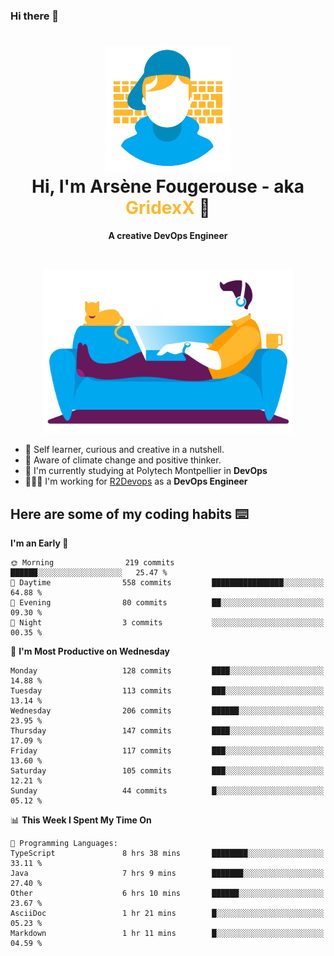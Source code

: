 ### Hi there 👋

<!--
**GridexX/gridexx** is a ✨ _special_ ✨ repository because its `README.md` (this file) appears on your GitHub profile.

Here are some ideas to get you started:

- 🔭 I’m currently working on ...
- 🌱 I’m currently learning ...
- 👯 I’m looking to collaborate on ...
- 🤔 I’m looking for help with ...
- 💬 Ask me about ...
- 📫 How to reach me: ...
- 😄 Pronouns: ...
- ⚡ Fun fact: ...
-->


<!-- Header -->
<h1 align="center">
  <img src="./images/user_profile.png" width="200">
  <br>
  Hi, I'm Arsène Fougerouse - aka <span style="color:#ffb72e">GridexX</span> 👋
</h1>


<p align="center">
  <b>A creative DevOps Engineer </b>
</p>
<br/>
<p align="center">
  <img src="./images/man_couch.png" width="400">
</p>

- 🎨 Self learner, curious and creative in a nutshell. 
- 🌱 Aware of climate change and positive thinker.
- 📕 I'm currently studying at Polytech Montpellier in **DevOps**
- 👨🏻‍💻 I'm working for [R2Devops](https://r2devops.io) as a **DevOps Engineer**


## Here are some of my coding habits ⌨️

<!-- Add a section about tech and Ops stack
  Like this one : https://github.com/Xanthus58#-tech-stack
-->
<!--START_SECTION:waka-->
**I'm an Early 🐤** 

```text
🌞 Morning                219 commits         ██████░░░░░░░░░░░░░░░░░░░   25.47 % 
🌆 Daytime                558 commits         ████████████████░░░░░░░░░   64.88 % 
🌃 Evening                80 commits          ██░░░░░░░░░░░░░░░░░░░░░░░   09.30 % 
🌙 Night                  3 commits           ░░░░░░░░░░░░░░░░░░░░░░░░░   00.35 % 
```
📅 **I'm Most Productive on Wednesday** 

```text
Monday                   128 commits         ████░░░░░░░░░░░░░░░░░░░░░   14.88 % 
Tuesday                  113 commits         ███░░░░░░░░░░░░░░░░░░░░░░   13.14 % 
Wednesday                206 commits         ██████░░░░░░░░░░░░░░░░░░░   23.95 % 
Thursday                 147 commits         ████░░░░░░░░░░░░░░░░░░░░░   17.09 % 
Friday                   117 commits         ███░░░░░░░░░░░░░░░░░░░░░░   13.60 % 
Saturday                 105 commits         ███░░░░░░░░░░░░░░░░░░░░░░   12.21 % 
Sunday                   44 commits          █░░░░░░░░░░░░░░░░░░░░░░░░   05.12 % 
```


📊 **This Week I Spent My Time On** 

```text
💬 Programming Languages: 
TypeScript               8 hrs 38 mins       ████████░░░░░░░░░░░░░░░░░   33.11 % 
Java                     7 hrs 9 mins        ███████░░░░░░░░░░░░░░░░░░   27.40 % 
Other                    6 hrs 10 mins       ██████░░░░░░░░░░░░░░░░░░░   23.67 % 
AsciiDoc                 1 hr 21 mins        █░░░░░░░░░░░░░░░░░░░░░░░░   05.23 % 
Markdown                 1 hr 11 mins        █░░░░░░░░░░░░░░░░░░░░░░░░   04.59 % 
```


<!--END_SECTION:waka-->
